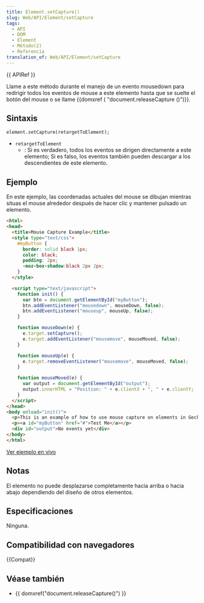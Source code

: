 ```yaml
---
title: Element.setCapture()
slug: Web/API/Element/setCapture
tags:
  - API
  - DOM
  - Element
  - Método(2)
  - Referencia
translation_of: Web/API/Element/setCapture
---
```


{{ APIRef }}

Llame a este método durante el manejo de un evento mousedown para redirigir todos los eventos de mouse a este elemento hasta que se suelte el botón del mouse o se llame {{domxref ( "document.releaseCapture ()")}}.

## Sintaxis

```
element.setCapture(retargetToElement);
```

- `retargetToElement`
  - : Si es verdadero, todos los eventos se dirigen directamente a este elemento; Si es falso, los eventos también pueden descargar a los descendientes de este elemento.

## Ejemplo

En este ejemplo, las coordenadas actuales del mouse se dibujan mientras situas el mouse alrededor después de hacer clic y mantener pulsado un elemento.

```html
<html>
<head>
  <title>Mouse Capture Example</title>
  <style type="text/css">
    #myButton {
      border: solid black 1px;
      color: black;
      padding: 2px;
      -moz-box-shadow:black 2px 2px;
    }
  </style>

  <script type="text/javascript">
    function init() {
      var btn = document.getElementById("myButton");
      btn.addEventListener("mousedown", mouseDown, false);
      btn.addEventListener("mouseup", mouseUp, false);
    }

    function mouseDown(e) {
      e.target.setCapture();
      e.target.addEventListener("mousemove", mouseMoved, false);
    }

    function mouseUp(e) {
      e.target.removeEventListener("mousemove", mouseMoved, false);
    }

    function mouseMoved(e) {
      var output = document.getElementById("output");
      output.innerHTML = "Position: " + e.clientX + ", " + e.clientY;
    }
  </script>
</head>
<body onload="init()">
  <p>This is an example of how to use mouse capture on elements in Gecko 2.0.</p>
  <p><a id="myButton" href="#">Test Me</a></p>
  <div id="output">No events yet</div>
</body>
</html>
```

[Ver ejemplo en vivo](/samples/domref/mousecapture.html)

## Notas

El elemento no puede desplazarse completamente hacia arriba o hacia abajo dependiendo del diseño de otros elementos.

## Especificaciones

Ninguna.

## Compatibilidad con navegadores

{{Compat}}

## Véase también

- {{ domxref("document.releaseCapture()") }}
